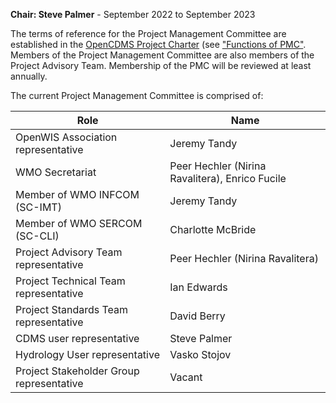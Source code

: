 **Chair: Steve Palmer** - September 2022 to September 2023

The terms of reference for the Project Management Committee are established in the [OpenCDMS Project Charter][1] (see ["Functions of PMC"][2]. Members of the Project Management Committee are also members of the Project Advisory Team. Membership of the PMC will be reviewed at least annually.

The current Project Management Committee is comprised of:

| Role | Name |
|------|------|
| OpenWIS Association representative | Jeremy Tandy |
| WMO Secretariat | Peer Hechler (Nirina Ravalitera), Enrico Fucile |
| Member of WMO INFCOM (SC-IMT) | Jeremy Tandy |
| Member of WMO SERCOM (SC-CLI) | Charlotte McBride |
| Project Advisory Team representative | Peer Hechler (Nirina Ravalitera) |
| Project Technical Team representative | Ian Edwards |
| Project Standards Team representative | David Berry |
| CDMS user representative | Steve Palmer |
| Hydrology User representative | Vasko Stojov |
| Project Stakeholder Group representative | Vacant |

[1]: https://github.com/opencdms/opencdms-project/blob/master/charter/opencdms_charter.md
[2]: https://github.com/opencdms/opencdms-project/blob/master/charter/opencdms_charter.md#functions-of-pmc
